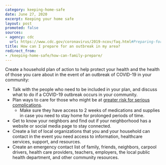 ```yaml
---
category: keeping-home-safe
date: June 27, 2020
excerpt: Keeping your home safe
layout: post
promoted: false
sources:
- agency: cdc
  url: https://www.cdc.gov/coronavirus/2019-ncov/faq.html#Preparing-for-an-Outbreak
title: How can I prepare for an outbreak in my area?
redirect_from: 
- /keeping-home-safe/how-can-family-prepare/
---
```


Create a household plan of action to help protect your health and the health of those you care about in the event of an outbreak of COVID-19 in your community:

- Talk with the people who need to be included in your plan, and discuss what to do if a COVID-19 outbreak occurs in your community.
- Plan ways to care for those who might be at [greater risk for serious complications](https://www.cdc.gov/coronavirus/2019-ncov/need-extra-precautions/index.html).
  - Make sure they have access to 2 weeks of medications and supplies in case you need to stay home for prolonged periods of time.
- Get to know your neighbors and find out if your neighborhood has a website or social media page to stay connected.
- Create a list of local organizations that you and your household can contact in the event you need access to information, healthcare services, support, and resources.
- Create an emergency contact list of family, friends, neighbors, carpool drivers, health care providers, teachers, employers, the local public health department, and other community resources.